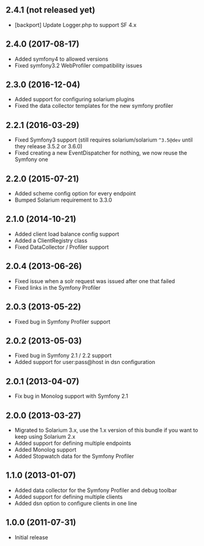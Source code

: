 ## 2.4.1 (not released yet)
  * [backport] Update Logger.php to support SF 4.x

## 2.4.0 (2017-08-17)

 * Added symfony4 to allowed versions
 * Fixed symfony3.2 WebProfiler compatibility issues

## 2.3.0 (2016-12-04)
  * Added support for configuring solarium plugins
  * Fixed the data collector templates for the new symfony profiler

## 2.2.1 (2016-03-29)

  * Fixed Symfony3 support (still requires solarium/solarium `^3.5@dev` until they release 3.5.2 or 3.6.0)
  * Fixed creating a new EventDispatcher for nothing, we now reuse the Symfony one

## 2.2.0 (2015-07-21)

  * Added scheme config option for every endpoint
  * Bumped Solarium requirement to 3.3.0

## 2.1.0 (2014-10-21)

  * Added client load balance config support
  * Added a ClientRegistry class
  * Fixed DataCollector / Profiler support

## 2.0.4 (2013-06-26)

  * Fixed issue when a solr request was issued after one that failed
  * Fixed links in the Symfony Profiler

## 2.0.3 (2013-05-22)

  * Fixed bug in Symfony Profiler support

## 2.0.2 (2013-05-03)

  * Fixed bug in Symfony 2.1 / 2.2 support
  * Added support for user:pass@host in dsn configuration

## 2.0.1 (2013-04-07)

  * Fix bug in Monolog support with Symfony 2.1

## 2.0.0 (2013-03-27)

  * Migrated to Solarium 3.x, use the 1.x version of this bundle if you want to keep using Solarium 2.x
  * Added support for defining multiple endpoints
  * Added Monolog support
  * Added Stopwatch data for the Symfony Profiler

## 1.1.0 (2013-01-07)

  * Added data collector for the Symfony Profiler and debug toolbar
  * Added support for defining multiple clients
  * Added dsn option to configure clients in one line

## 1.0.0 (2011-07-31)

  * Initial release
